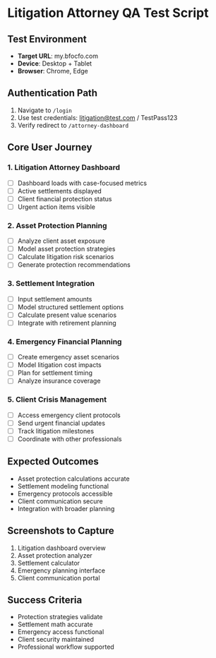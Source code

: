# Litigation Attorney QA Test Script

## Test Environment
- **Target URL**: my.bfocfo.com
- **Device**: Desktop + Tablet
- **Browser**: Chrome, Edge

## Authentication Path
1. Navigate to `/login`
2. Use test credentials: litigation@test.com / TestPass123
3. Verify redirect to `/attorney-dashboard`

## Core User Journey

### 1. Litigation Attorney Dashboard
- [ ] Dashboard loads with case-focused metrics
- [ ] Active settlements displayed
- [ ] Client financial protection status
- [ ] Urgent action items visible

### 2. Asset Protection Planning
- [ ] Analyze client asset exposure
- [ ] Model asset protection strategies
- [ ] Calculate litigation risk scenarios
- [ ] Generate protection recommendations

### 3. Settlement Integration
- [ ] Input settlement amounts
- [ ] Model structured settlement options
- [ ] Calculate present value scenarios
- [ ] Integrate with retirement planning

### 4. Emergency Financial Planning
- [ ] Create emergency asset scenarios
- [ ] Model litigation cost impacts
- [ ] Plan for settlement timing
- [ ] Analyze insurance coverage

### 5. Client Crisis Management
- [ ] Access emergency client protocols
- [ ] Send urgent financial updates
- [ ] Track litigation milestones
- [ ] Coordinate with other professionals

## Expected Outcomes
- Asset protection calculations accurate
- Settlement modeling functional
- Emergency protocols accessible
- Client communication secure
- Integration with broader planning

## Screenshots to Capture
1. Litigation dashboard overview
2. Asset protection analyzer
3. Settlement calculator
4. Emergency planning interface
5. Client communication portal

## Success Criteria
- Protection strategies validate
- Settlement math accurate
- Emergency access functional
- Client security maintained
- Professional workflow supported